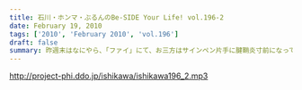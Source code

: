 ```yaml
---
title: 石川・ホンマ・ぶるんのBe-SIDE Your Life! vol.196-2
date: February 19, 2010
tags: ['2010', 'February 2010', 'vol.196']
draft: false
summary: 昨週末はなにやら、「ファイ」にて、お三方はサインペン片手に腱鞘炎寸前になっていたようですよ。クリアファイル・・・ビーサイの負債にならないようにしてもらいたいものです。NAMAE
---
```


http://project-phi.ddo.jp/ishikawa/ishikawa196_2.mp3